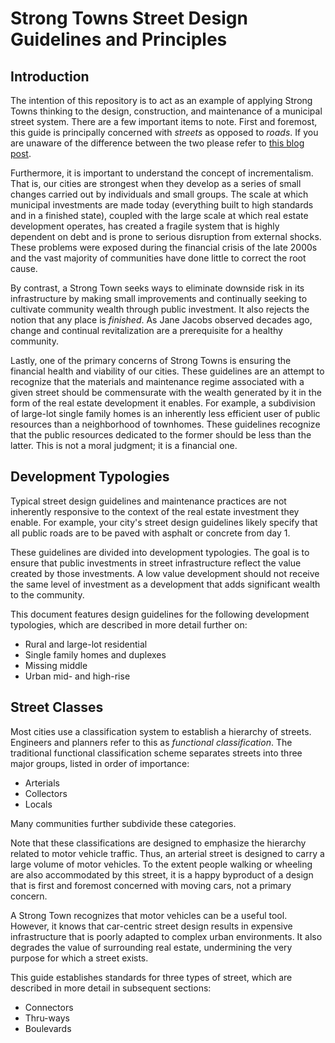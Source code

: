 # Strong Towns Street Design Guidelines and Principles

## Introduction

The intention of this repository is to act as an example of applying Strong
Towns thinking to the design, construction, and maintenance of a municipal
street system. There are a few important items to note. First and foremost, this
guide is principally concerned with _streets_ as opposed to _roads_. If you are
unaware of the difference between the two please refer to [this blog
post](https://www.strongtowns.org/journal/2013/3/4/the-stroad.html).

Furthermore, it is important to understand the concept of incrementalism. That
is, our cities are strongest when they develop as a series of small changes
carried out by individuals and small groups. The scale at which municipal
investments are made today (everything built to high standards and in a finished
state), coupled with the large scale at which real estate development operates,
has created a fragile system that is highly dependent on debt and is prone to
serious disruption from external shocks. These problems were exposed during the
financial crisis of the late 2000s and the vast majority of communities have
done little to correct the root cause.

By contrast, a Strong Town seeks ways to eliminate downside risk in its
infrastructure by making small improvements and continually seeking to cultivate
community wealth through public investment. It also rejects the notion that any
place is _finished_. As Jane Jacobs observed decades ago, change and continual
revitalization are a prerequisite for a healthy community.

Lastly, one of the primary concerns of Strong Towns is ensuring the financial
health and viability of our cities. These guidelines are an attempt to recognize
that the materials and maintenance regime associated with a given street should
be commensurate with the wealth generated by it in the form of the real estate
development it enables. For example, a subdivision of large-lot single family
homes is an inherently less efficient user of public resources than a
neighborhood of townhomes. These guidelines recognize that the public resources
dedicated to the former should be less than the latter. This is not a moral
judgment; it is a financial one.

## Development Typologies

Typical street design guidelines and maintenance practices are not inherently
responsive to the context of the real estate investment they enable. For
example, your city's street design guidelines likely specify that all public
roads are to be paved with asphalt or concrete from day 1.

These guidelines are divided into development typologies. The goal is to ensure
that public investments in street infrastructure reflect the value created by
those investments. A low value development should not receive the same level of
investment as a development that adds significant wealth to the community.

This document features design guidelines for the following development
typologies, which are described in more detail further on:

* Rural and large-lot residential
* Single family homes and duplexes
* Missing middle
* Urban mid- and high-rise


## Street Classes

Most cities use a classification system to establish a hierarchy of streets.
Engineers and planners refer to this as _functional classification_. The
traditional functional classification scheme separates streets into three major
groups, listed in order of importance:  

* Arterials
* Collectors
* Locals

Many communities further subdivide these categories.

Note that these classifications are designed to emphasize the hierarchy related
to motor vehicle traffic. Thus, an arterial street is designed to carry a large
volume of motor vehicles. To the extent people walking or wheeling are also
accommodated by this street, it is a happy byproduct of a design that is first
and foremost concerned with moving cars, not a primary concern.

A Strong Town recognizes that motor vehicles can be a useful tool. However, it
knows that car-centric street design results in expensive infrastructure that is
poorly adapted to complex urban environments. It also degrades the value of
surrounding real estate, undermining the very purpose for which a street exists.

This guide establishes standards for three types of street, which are described
in more detail in subsequent sections:

* Connectors
* Thru-ways
* Boulevards

